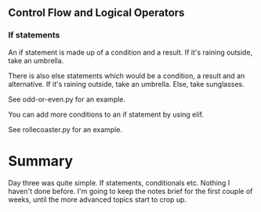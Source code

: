 ## Control Flow and Logical Operators

### If statements
An if statement is made up of a condition and a result. 
If it's raining outside, take an umbrella. 

There is also else statements which would be a condition, a result and an alternative. 
If it's raining outside, take an umbrella. Else, take sunglasses.

See odd-or-even.py for an example.

You can add more conditions to an if statement by using elif.

See rollecoaster.py for an example.

# Summary
Day three was quite simple. If statements, conditionals etc. Nothing I haven't done before.
I'm going to keep the notes brief for the first couple of weeks, until the more advanced topics start to crop up.
